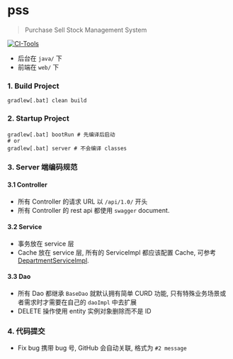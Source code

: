 # pss
> Purchase Sell Stock Management System

[![CI-Tools](https://travis-ci.org/pss-dev/pss.svg?branch=master)](https://travis-ci.org/github/pss-dev/pss)

[^_^]:
    如果编码中有任何约定,请在此声明.

* 后台在 `java/` 下
* 前端在 `web/` 下

### 1. Build Project
``` shell script
gradlew[.bat] clean build
```

### 2. Startup Project
``` shell script
gradlew[.bat] bootRun # 先编译后启动
# or
gradlew[.bat] server # 不会编译 classes
```

### 3. Server 端编码规范
#### 3.1 Controller
* 所有 Controller 的请求 URL 以 `/api/1.0/` 开头
* 所有 Controller 的 rest api 都使用 `swagger` document.

#### 3.2 Service 
* 事务放在 service 层
* Cache 放在 service 层, 所有的 ServiceImpl 都应该配置 Cache, 可参考 [DepartmentServiceImpl](https://github.com/pss-dev/pss/blob/master/java/src/main/java/com/pssdev/pss/service/impl/DepartmentServiceImpl.java).

#### 3.3 Dao
* 所有 Dao 都继承 `BaseDao` 就默认拥有简单 CURD 功能, 只有特殊业务场景或者需求时才需要在自己的 `daoImpl` 中去扩展
* DELETE 操作使用 entity 实例对象删除而不是 ID

### 4. 代码提交
* Fix bug 携带 bug 号, GitHub 会自动关联, 格式为 `#2 message`


